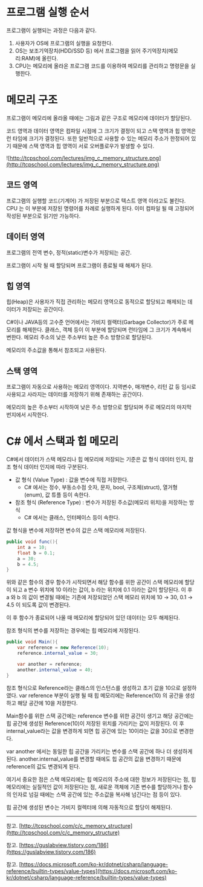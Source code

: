 # 프로그램 실행 순서

프로그램이 실행되는 과정은 다음과 같다.

1. 사용자가 OS에 프로그램의 실행을 요청한다.
2. OS는 보조기억장치(HDD/SSD 등) 에서 프로그램을 읽어 주기억장치(메모리:RAM)에 올린다.
3. CPU는 메모리에 올라온 프로그램 코드를 이용하여 메모리를 관리하고 명령문을 실행한다.

# 메모리 구조

프로그램이 메모리에 올라올 때에는 그림과 같은 구조로 메모리에 데이터가 할당된다.

코드 영역과 데이터 영역은 컴파일 시점에 그 크기가 결정이 되고 스택 영역과 힙 영역은 런 타임에 크기가 결정된다. 또한 일반적으로 사용할 수 있는 메모리 주소가 한정되어 있기 때문에 스택 영역과 힙 영역이 서로 오버플로우가 발생할 수 있다.

![http://tcpschool.com/lectures/img_c_memory_structure.png](http://tcpschool.com/lectures/img_c_memory_structure.png)

## 코드 영역

프로그램의 실행할 코드(기계어) 가 저장된 부분으로 텍스트 영역 이라고도 불린다. CPU 는 이 부분에 저장된 명령어를 차례로 실행하게 된다. 이미 컴파일 될 때 고정되어 작성된 부분으로 읽기만 가능하다.

## 데이터 영역

프로그램의 전역 변수, 정적(static)변수가 저장되는 공간.

프로그램이 시작 될 때 할당되며 프로그램이 종료될 때 해제가 된다.

## 힙 영역

힙(Heap)은 사용자가 직접 관리하는 메모리 영역으로 동적으로 할당되고 해제되는 데이터가 저장되는 공간이다. 

C#이나 JAVA등의 고수준 언어에서는 가비지 컬랙터(Garbage Collector)가 주로 메모리를 해제한다. 클래스, 객체 등이 이 부분에 할당되며 런타임에 그 크기가 계속해서 변한다. 메모리 주소의 낮은 주소부터 높은 주소 방향으로 할당된다.

메모리의 주소값을 통해서 참조되고 사용된다.

## 스택 영역

프로그램이 자동으로 사용하는 메모리 영역이다. 지역변수, 매개변수, 리턴 값 등 임시로 사용되고 사라지는 데이터를 저장하기 위해 존재하는 공간이다.

메모리의 높은 주소부터 시작하여 낮은 주소 방향으로 할당되며 주로 메모리의 마지막 번지에서 시작한다.

# C# 에서 스택과 힙 메모리

C#에서 데이터가 스택 메모리나 힙 메모리에 저장되는 기준은 값 형식 데이터 인지, 참조 형식 데이터 인지에 따라 구분된다. 

- 값 형식 (Value Type) : 값을 변수에 직접 저장한다.
    - C# 에서는 정수, 부동소수점 숫자, 문자, bool, 구조체(struct), 열거형(enum), 값 튜플 등이 속한다.
- 참조 형식 (Reference Type) : 변수가 저장된 주소값(메모리 위치)을 저장하는 방식
    - C# 에서는 클래스, 인터페이스 등이 속한다.

값 형식을 변수에 저장하면 변수의 값은 스택 메모리에 저장된다.

```csharp
public void func(){
	int a = 10;
	float b = 0.1;
	a = 30;
	b = 4.5;
}
```

위와 같은 함수의 경우 함수가 시작되면서 해당 함수를 위한 공간이 스택 메모리에 할당이 되고 a 변수 위치에 10 이라는 값이, b 라는 위치에 0.1 이라는 값이 할당된다. 이 후 a 와 b 의 값이 변경될 때에는 기존에 저장되었던 스택 메모리 위치에 10 → 30, 0.1 → 4.5 이 되도록 값이 변경된다.

이 후 함수가 종료되어 나올 때 메모리에 할당되어 있던 데이터는 모두 해제된다.

참조 형식의 변수를 저장하는 경우에는 힙 메모리에 저장된다.

```csharp
public void Main(){
	var reference = new Reference(10);
	reference.internal_value = 30;

	var another = reference;
	another.internal_value = 40;
}
```

참조 형식으로 Reference라는 클래스의 인스턴스를 생성하고 초기 값을 10으로 설정하였다. var reference 부분이 실행 될 때 힙 메모리에는 Reference(10) 의 공간을 생성하고 해당 공간에 10을 저장한다. 

Main함수를 위한 스택 공간에는 reference 변수를 위한 공간이 생기고 해당 공간에는 힙 공간에 생성된 Reference(10)이 저장된 위치를 가리키는 값이 저장된다. 이 후 internal_value라는 값을 변경하게 되면 힙 공간에 있는 10이라는 값을 30으로 변경한다.

var another 에서는 동일한 힙 공간을 가리키는 변수를 스택 공간에 하나 더 생성하게 된다. another.internal_value를 변경할 때에도 힙 공간의 값을 변경하기 때문에 reference의 값도 변경되게 된다.

여기서 중요한 점은 스택 메모리에는 힙 메모리의 주소에 대한 정보가 저장된다는 점, 힙 메모리에는 실질적인 값이 저장된다는 점, 새로운 객체에 기존 변수를 할당하거나 함수의 인자로 넘길 때에는 스택 공간에 있는 주소값을 복사해 넘긴다는 점 등이 있다. 

힙 공간에 생성된 변수는 가비지 컬렉터에 의해 자동적으로 할당이 해제된다. 

---

참고. [http://tcpschool.com/c/c_memory_structure](http://tcpschool.com/c/c_memory_structure)

참고. [https://guslabview.tistory.com/186](https://guslabview.tistory.com/186)

참고. [https://docs.microsoft.com/ko-kr/dotnet/csharp/language-reference/builtin-types/value-types](https://docs.microsoft.com/ko-kr/dotnet/csharp/language-reference/builtin-types/value-types)
